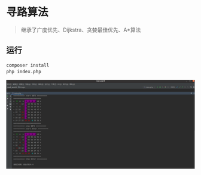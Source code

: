 # 寻路算法

> 继承了广度优先、Dijkstra、贪婪最佳优先、A*算法


## 运行

```bash
composer install
php index.php
```

![example](images/example.png)
